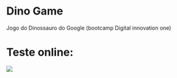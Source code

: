 # Dino Game
Jogo do Dinossauro do Google (bootcamp Digital innovation one)

# Teste online:
[![](https://dino-game-dio.herokuapp.com/dino.png)](https://dino-game-dio.herokuapp.com/)